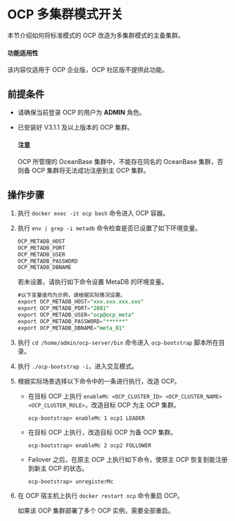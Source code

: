 # OCP 多集群模式开关

本节介绍如何将标准模式的 OCP 改造为多集群模式的主备集群。

<main id="notice" type='notice'>
<h4>功能适用性</h4>
<p>该内容仅适用于 OCP 企业版，OCP 社区版不提供此功能。</p>
</main>

## 前提条件

* 请确保当前登录 OCP 的用户为 **ADMIN** 角色。
* 已安装好 V3.1.1 及以上版本的 OCP 集群。

  <main id="notice" type='notice'>
    <h4>注意</h4>
    <p>OCP 所管理的 OceanBase 集群中，不能存在同名的 OceanBase 集群，否则备 OCP 集群将无法成功注册到主 OCP 集群。</p>
  </main>

## 操作步骤

1. 执行 `docker exec -it ocp bash` 命令进入 OCP 容器。

2. 执行 `env | grep -i metadb` 命令检查是否已设置了如下环境变量。

   ```SQL
   OCP_METADB_HOST
   OCP_METADB_PORT
   OCP_METADB_USER
   OCP_METADB_PASSWORD
   OCP_METADB_DBNAME
   ```

   若未设置，请执行如下命令设置 MetaDB 的环境变量。

   ```SQL
   #以下变量值均为示例，请根据实际情况设置。
   export OCP_METADB_HOST="xxx.xxx.xxx.xxx"
   export OCP_METADB_PORT="2881"
   export OCP_METADB_USER="ocp@ocp_meta"
   export OCP_METADB_PASSWORD="******"
   export OCP_METADB_DBNAME="meta_01"
   ```

3. 执行 `cd /home/admin/ocp-server/bin` 命令进入 `ocp-bootstrap` 脚本所在目录。

4. 执行 `./ocp-bootstrap -i`，进入交互模式。

5. 根据实际场景选择以下命令中的一条进行执行，改造 OCP。

   * 在目标 OCP 上执行 `enableMc <OCP_CLUSTER_ID> <OCP_CLUSTER_NAME> <OCP_CLUSTER_ROLE>`，改造目标 OCP 为主 OCP 集群。

     ```shell
     ocp-bootstrap> enableMc 1 ocp1 LEADER
     ```

   * 在目标 OCP 上执行，改造目标 OCP 为备 OCP 集群。

     ```shell
     ocp-bootstrap> enableMc 2 ocp2 FOLLOWER
     ```

   * Failover 之后，在原主 OCP 上执行如下命令，使原主 OCP 恢复到能注册到新主 OCP 的状态。

     ```shell
     ocp-bootstrap> unregisterMc
     ```

6. 在 OCP 宿主机上执行 `docker restart ocp` 命令重启 OCP。

   如果该 OCP 集群部署了多个 OCP 实例，需要全部重启。
